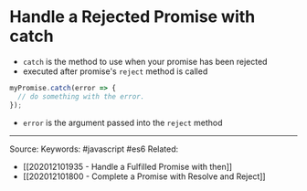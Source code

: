# Handle a Rejected Promise with catch
- `catch` is the method to use when your promise has been rejected
- executed after promise's `reject` method is called
```js
myPromise.catch(error => {
  // do something with the error.
});
```
- `error` is the argument passed into the `reject` method

---
Source:
Keywords: #javascript #es6 
Related: 
- [[202012101935 - Handle a Fulfilled Promise with then]]
- [[202012101800 - Complete a Promise with Resolve and Reject]]